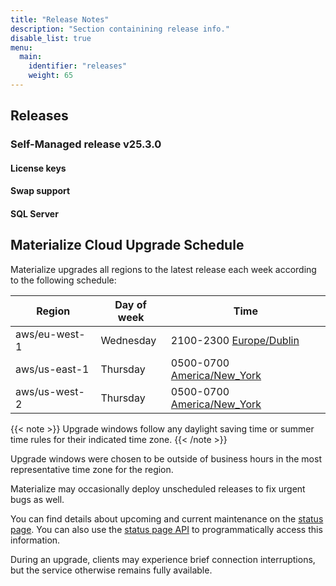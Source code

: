 ```yaml
---
title: "Release Notes"
description: "Section containining release info."
disable_list: true
menu:
  main:
    identifier: "releases"
    weight: 65
---
```


## Releases


### Self-Managed release v25.3.0

#### License keys

#### Swap support

#### SQL Server



## Materialize Cloud Upgrade Schedule

Materialize upgrades all regions to the latest release each week according to
the following schedule:

Region        | Day of week | Time
--------------|-------------|-----------------------------
aws/eu-west-1 | Wednesday   | 2100-2300 [Europe/Dublin]
aws/us-east-1 | Thursday    | 0500-0700 [America/New_York]
aws/us-west-2 | Thursday    | 0500-0700 [America/New_York]

{{< note >}}
Upgrade windows follow any daylight saving time or summer time rules
for their indicated time zone.
{{< /note >}}

Upgrade windows were chosen to be outside of business hours in the most
representative time zone for the region.

Materialize may occasionally deploy unscheduled releases to fix urgent bugs as well.

You can find details about upcoming and current maintenance on the [status
page](https://status.materialize.com). You can also use the [status page API](https://status.materialize.com/api) to programmatically access this information.

During an upgrade, clients may experience brief connection interruptions, but the service otherwise remains fully available.

[America/New_York]: https://time.is/New_York
[Europe/Dublin]: https://time.is/Dublin
